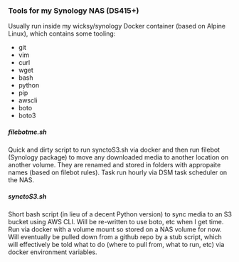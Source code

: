 ### Tools for my Synology NAS (DS415+)

Usually run inside my wicksy/synology Docker container (based on Alpine Linux), which contains some tooling:

- git
- vim
- curl
- wget
- bash
- python
- pip
- awscli
- boto
- boto3

##### filebotme.sh

Quick and dirty script to run synctoS3.sh via docker and then run filebot (Synology package) to move any downloaded media to another location on another volume. They are renamed and stored in folders with appropaite names (based on filebot rules). Task run hourly via DSM task scheduler on the NAS.

##### synctoS3.sh

Short bash script (in lieu of a decent Python version) to sync media to an S3 bucket using AWS CLI. Will be re-written to use boto, etc when I get time. Run via docker with a volume mount so stored on a NAS volume for now. Will eventually be pulled down from a github repo by a stub script, which will effectively be told what to do (where to pull from, what to run, etc) via docker environment variables.
